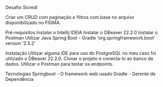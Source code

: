 Desafio Sicredi

Criar um CRUD com paginação e filtros com base no arquivo disponibilizado no FIGMA.

Pré-requisitos
Instalar o Intellij IDEIA
Instalar o DBeaver 22.2.0
Instalar o Postman
Utilizar Java Spring Boot - Gradle
'org.springframework.boot' version '2.5.2'

Instalação
Utilizar alguma IDE para uso do PostgreSQL no meu caso foi utilizado o DBeaver 22.2.0.
Clonar o projeto e conecta-lo ao banco de dados.
Utilizar o Postman para testar os endpoints.
 
Tecnologias
Springboot - O framework web usado
Gradle - Gerente de Dependência
